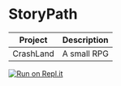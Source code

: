 # StoryPath
|Project|Description|
|-------|-----------|
|CrashLand|A small RPG|
[![Run on Repl.it](https://repl.it/badge/github/ThePandaGamingYT/StoryPath)](https://repl.it/github/ThePandaGamingYT/StoryPath)